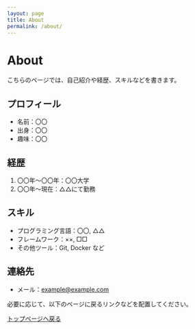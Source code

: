 ```yaml
---
layout: page
title: About
permalink: /about/
---
```


# About

こちらのページでは、自己紹介や経歴、スキルなどを書きます。

## プロフィール
- 名前：〇〇
- 出身：〇〇
- 趣味：〇〇

## 経歴
1. 〇〇年〜〇〇年：〇〇大学
2. 〇〇年〜現在：△△にて勤務

## スキル
- プログラミング言語：〇〇, △△
- フレームワーク：××, □□
- その他ツール：Git, Docker など

## 連絡先
- メール：example@example.com

必要に応じて、以下のページに戻るリンクなどを配置してください。

[トップページへ戻る](./)

